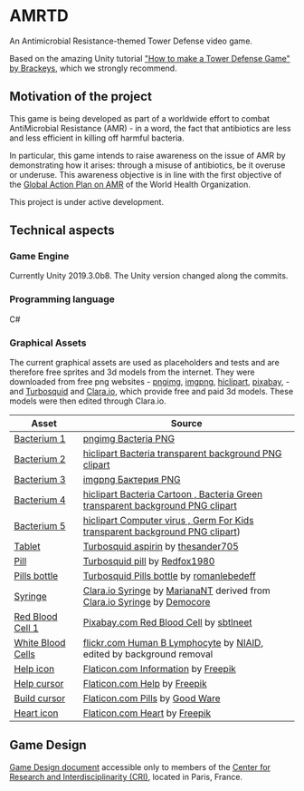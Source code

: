 # AMRTD
An Antimicrobial Resistance-themed Tower Defense video game.


Based on the amazing Unity tutorial ["How to make a Tower Defense Game" by Brackeys](https://www.youtube.com/playlist?list=PLPV2KyIb3jR4u5jX8za5iU1cqnQPmbzG0), which we strongly recommend.

## Motivation of the project
This game is being developed as part of a worldwide effort to combat AntiMicrobial Resistance (AMR) - in a word, the fact that antibiotics are less and less efficient in killing off harmful bacteria.

In particular, this game intends to raise awareness on the issue of AMR by demonstrating how it arises: through a misuse of antibiotics, be it overuse or underuse. This awareness objective is in line with the first objective of the [Global Action Plan on AMR](https://www.who.int/antimicrobial-resistance/global-action-plan/en/) of the World Health Organization.

This project is under active development.

## Technical aspects

### Game Engine
Currently Unity 2019.3.0b8. The Unity version changed along the commits.

### Programming language
C#

### Graphical Assets
The current graphical assets are used as placeholders and tests and are therefore free sprites and 3d models from the internet. They were downloaded from free png websites - [pngimg](http://pngimg.com/), [imgpng](https://imgpng.ru), [hiclipart](https://www.hiclipart.com/), [pixabay](https://pixabay.com/), - and [Turbosquid](https://www.turbosquid.com/) and [Clara.io](https://clara.io/), which provide free and paid 3d models. These models were then edited through Clara.io.

| Asset | Source |
| ------------- | ------------- |
| [Bacterium 1](Assets/Textures/bacteria/bacterium1.png) | [pngimg Bacteria PNG](http://pngimg.com/download/43382)|
| [Bacterium 2](Assets/Textures/bacteria/bacterium2.png) | [hiclipart Bacteria transparent background PNG clipart](https://www.hiclipart.com/free-transparent-background-png-clipart-zopdp)|
| [Bacterium 3](Assets/Textures/bacteria/bacterium3.png) | [imgpng Бактерия PNG](https://imgpng.ru/download/43393)|
| [Bacterium 4](Assets/Textures/bacteria/bacterium4.png) | [hiclipart Bacteria Cartoon , Bacteria Green transparent background PNG clipart](https://www.hiclipart.com/free-transparent-background-png-clipart-izkzi)|
| [Bacterium 5](Assets/Textures/bacteria/bacterium5.png) | [hiclipart Computer virus , Germ For Kids transparent background PNG clipart](https://www.hiclipart.com/free-transparent-background-png-clipart-iqvmw))|
| [Tablet](Assets/Imports/StandardTurret/Tablet1.fbx) | [Turbosquid aspirin](https://www.turbosquid.com/FullPreview/Index.cfm/ID/971136) by [thesander705](https://www.turbosquid.com/Search/Artists/thesander705) |
| [Pill](Assets/Imports/Pill/Pill.fbx) | [Turbosquid pill](https://www.turbosquid.com/FullPreview/Index.cfm/ID/586682) by [Redfox1980](https://www.turbosquid.com/Search/Artists/Redfox1980) |
| [Pills bottle](Assets/Imports/MissileLauncher/PillsBottle.fbx) | [Turbosquid Pills bottle](https://www.turbosquid.com/FullPreview/Index.cfm/ID/938419) by [romanlebedeff](https://www.turbosquid.com/Search/Artists/romanlebedeff) |
| [Syringe](Assets/Imports/Syringe/syringe.fbx) | [Clara.io Syringe](https://clara.io/view/244b0aa1-2921-4ff5-8fdf-b40072284669) by [MarianaNT](https://clara.io/user/MarianaNT) derived from [Clara.io Syringe](https://clara.io/view/5bc2ead7-b90e-4175-b9d1-788c9b3d5dc1) by [Democore](https://clara.io/user/Democore) |
| [Red Blood Cell 1](Assets/Textures/BloodCells/red-blood-cells-b1.png) | [Pixabay.com Red Blood Cell](https://pixabay.com/illustrations/red-blood-cell-rbc-erythrocyte-1861640/) by [sbtlneet](https://pixabay.com/users/sbtlneet-3591002/?utm_source=link-attribution&amp;utm_medium=referral&amp;utm_campaign=image&amp;utm_content=1861640) |
| [White Blood Cells](Assets/Textures/BloodCells/white-blood-cell-1.png) | [flickr.com Human B Lymphocyte](https://www.flickr.com/photos/niaid/29122039942/in/photolist-rx2LVN-su1wdR-rx2WTU-LtZ1RC-ni2rkv-L6xiiJ-DHjR9E-a4RLoY-Lnq4SW-NM7i5Y) by [NIAID](https://www.flickr.com/photos/niaid), edited by background removal |
| [Help icon](Assets/Textures/UI/In-GameMenu/help.png) | [Flaticon.com Information](https://www.flaticon.com/free-icon/information_906794) by [Freepik](https://www.flaticon.com/authors/freepik) |
| [Help cursor](Assets/Textures/Cursors/helpCursor.png) | [Flaticon.com Help](https://www.flaticon.com/free-icon/help_1527630) by [Freepik](https://www.flaticon.com/authors/freepik) |
| [Build cursor](Assets/Textures/Cursors/buildCursor.png) | [Flaticon.com Pills](https://www.flaticon.com/free-icon/pills_1087063) by [Good Ware](https://www.flaticon.com/authors/good-ware) |
| [Heart icon](Assets/Textures/UI/Misc/heartIcon.png) | [Flaticon.com Heart](https://www.flaticon.com/free-icon/heart_599404) by [Freepik](https://www.flaticon.com/authors/freepik) |




## Game Design
[Game Design document](https://docs.google.com/document/d/1TgTEb7lYKtsqwoqLYiH7x7pFtKUBVrobGOHopfreoxo/edit?usp=sharing) accessible only to members of the [Center for Research and Interdisciplinarity (CRI)](https://cri-paris.org/), located in Paris, France.

